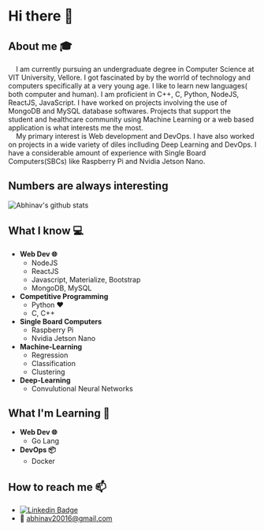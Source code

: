 # Hi there 👋

## About me :mortar_board:
&nbsp;&nbsp;&nbsp;&nbsp;I am currently pursuing an undergraduate degree in Computer Science at VIT University, Vellore. I got fascinated by by the worrld of technology and computers specifically at a very young age. I like to learn new languages( both computer and human). I am proficient in C++, C, Python, NodeJS, ReactJS, JavaScript. I have worked on projects involving the use of MongoDB and MySQL database softwares. Projects that support the student and healthcare community using Machine Learning or a web based application is what interests me the most.<br />
&nbsp;&nbsp;&nbsp;&nbsp;My primary interest is Web development and DevOps. I have also worked on projects in a wide variety of diles inclluding Deep Learning and DevOps. I have a considerable amount of experience with Single Board Computers(SBCs) like Raspberry Pi and Nvidia Jetson Nano. 


## Numbers are always interesting

![Abhinav's github stats](https://github-readme-stats.vercel.app/api?username=AbhinavGor&theme=tokyonight&show_icons=true)

## What I know :computer:
- **Web Dev 🌐**
  - NodeJS
  - ReactJS
  - Javascript, Materialize, Bootstrap
  - MongoDB, MySQL
- **Competitive Programming**
  - Python ❤️
  - C, C++
- **Single Board Computers**
  - Raspberry Pi
  - Nvidia Jetson Nano
- **Machine-Learning**
  - Regression
  - Classification
  - Clustering
- **Deep-Learning**
  - Convulutional Neural Networks

## What I'm Learning 📖
- **Web Dev 🌐**
  - Go Lang
- **DevOps 📦**
  - Docker
  
 ## How to reach me 📫
 - [![Linkedin Badge](https://img.shields.io/badge/-LinkedIn-blue?style=flat-square&logo=Linkedin&logoColor=white&link=https://www.linkedin.com/in/harshkumarkhatri/)](https://www.linkedin.com/in/abhinav-gorantla-71b5b01a3/)
 - 📧 abhinav20016@gmail.com

<!--
**AbhinavGor/AbhinavGor** is a ✨ _special_ ✨ repository because its `README.md` (this file) appears on your GitHub profile.

Here are some ideas to get you started:

- 🔭 I’m currently working on ...
- 🌱 I’m currently learning ...
- 👯 I’m looking to collaborate on ...
- 🤔 I’m looking for help with ...
- 💬 Ask me about ...
- 📫 How to reach me: ...
- 😄 Pronouns: ...
- ⚡ Fun fact: ...
-->
